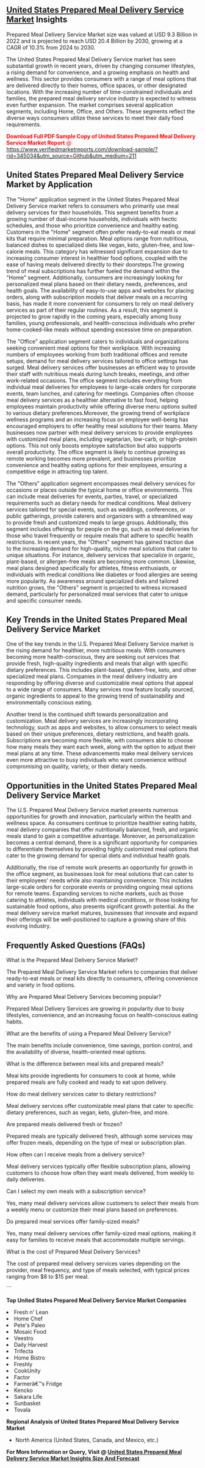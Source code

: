 <h2><a href="https://www.verifiedmarketreports.com/download-sample/?rid=345034&amp;utm_source=Github&amp;utm_medium=211" target="_blank">United States Prepared Meal Delivery Service Market</a> Insights</h2><p>Prepared Meal Delivery Service Market size was valued at USD 9.3 Billion in 2022 and is projected to reach USD 20.4 Billion by 2030, growing at a CAGR of 10.3% from 2024 to 2030.</p><p><p>The United States Prepared Meal Delivery Service market has seen substantial growth in recent years, driven by changing consumer lifestyles, a rising demand for convenience, and a growing emphasis on health and wellness. This sector provides consumers with a range of meal options that are delivered directly to their homes, office spaces, or other designated locations. With the increasing number of time-constrained individuals and families, the prepared meal delivery service industry is expected to witness even further expansion. The market comprises several application segments, including Home, Office, and Others. These segments reflect the diverse ways consumers utilize these services to meet their daily food requirements. <p><span class=""><span style="color: #ff0000;"><strong>Download Full PDF Sample Copy of United States Prepared Meal Delivery Service Market Report</strong> @ </span><a href="https://www.verifiedmarketreports.com/download-sample/?rid=345034&amp;utm_source=Github&amp;utm_medium=211" target="_blank">https://www.verifiedmarketreports.com/download-sample/?rid=345034&amp;utm_source=Github&amp;utm_medium=211</a></span></p></p><h2>United States Prepared Meal Delivery Service Market by Application</h2><p>The "Home" application segment in the United States Prepared Meal Delivery Service market refers to consumers who primarily use meal delivery services for their households. This segment benefits from a growing number of dual-income households, individuals with hectic schedules, and those who prioritize convenience and healthy eating. Customers in the "Home" segment often prefer ready-to-eat meals or meal kits that require minimal preparation. Meal options range from nutritious, balanced dishes to specialized diets like vegan, keto, gluten-free, and low-calorie meals. This category has witnessed significant expansion due to increasing consumer interest in healthier food options, coupled with the ease of having meals delivered directly to their doorsteps.The growing trend of meal subscriptions has further fueled the demand within the "Home" segment. Additionally, consumers are increasingly looking for personalized meal plans based on their dietary needs, preferences, and health goals. The availability of easy-to-use apps and websites for placing orders, along with subscription models that deliver meals on a recurring basis, has made it more convenient for consumers to rely on meal delivery services as part of their regular routines. As a result, this segment is projected to grow rapidly in the coming years, especially among busy families, young professionals, and health-conscious individuals who prefer home-cooked-like meals without spending excessive time on preparation.</p><p>The "Office" application segment caters to individuals and organizations seeking convenient meal options for their workplace. With increasing numbers of employees working from both traditional offices and remote setups, demand for meal delivery services tailored to office settings has surged. Meal delivery services offer businesses an efficient way to provide their staff with nutritious meals during lunch breaks, meetings, and other work-related occasions. The office segment includes everything from individual meal deliveries for employees to large-scale orders for corporate events, team lunches, and catering for meetings. Companies often choose meal delivery services as a healthier alternative to fast food, helping employees maintain productivity while offering diverse menu options suited to various dietary preferences.Moreover, the growing trend of workplace wellness programs and an increasing focus on employee well-being has encouraged employers to offer healthy meal solutions for their teams. Many businesses now partner with meal delivery services to provide employees with customized meal plans, including vegetarian, low-carb, or high-protein options. This not only boosts employee satisfaction but also supports overall productivity. The office segment is likely to continue growing as remote working becomes more prevalent, and businesses prioritize convenience and healthy eating options for their employees, ensuring a competitive edge in attracting top talent.</p><p>The "Others" application segment encompasses meal delivery services for occasions or places outside the typical home or office environments. This can include meal deliveries for events, parties, travel, or specialized requirements such as dietary needs for medical conditions. Meal delivery services tailored for special events, such as weddings, conferences, or public gatherings, provide caterers and organizers with a streamlined way to provide fresh and customized meals to large groups. Additionally, this segment includes offerings for people on the go, such as meal deliveries for those who travel frequently or require meals that adhere to specific health restrictions. In recent years, the "Others" segment has gained traction due to the increasing demand for high-quality, niche meal solutions that cater to unique situations. For instance, delivery services that specialize in organic, plant-based, or allergen-free meals are becoming more common. Likewise, meal plans designed specifically for athletes, fitness enthusiasts, or individuals with medical conditions like diabetes or food allergies are seeing more popularity. As awareness around specialized diets and tailored nutrition grows, the "Others" segment is projected to witness increased demand, particularly for personalized meal services that cater to unique and specific consumer needs.</p><h2>Key Trends in the United States Prepared Meal Delivery Service Market</h2><p>One of the key trends in the U.S. Prepared Meal Delivery Service market is the rising demand for healthier, more nutritious meals. With consumers becoming more health-conscious, they are seeking out services that provide fresh, high-quality ingredients and meals that align with specific dietary preferences. This includes plant-based, gluten-free, keto, and other specialized meal plans. Companies in the meal delivery industry are responding by offering diverse and customizable meal options that appeal to a wide range of consumers. Many services now feature locally sourced, organic ingredients to appeal to the growing trend of sustainability and environmentally conscious eating.</p><p>Another trend is the continued shift towards personalization and customization. Meal delivery services are increasingly incorporating technology, such as apps and websites, to allow consumers to select meals based on their unique preferences, dietary restrictions, and health goals. Subscriptions are becoming more flexible, with consumers able to choose how many meals they want each week, along with the option to adjust their meal plans at any time. These advancements make meal delivery services even more attractive to busy individuals who want convenience without compromising on quality, variety, or their dietary needs.</p><h2>Opportunities in the United States Prepared Meal Delivery Service Market</h2><p>The U.S. Prepared Meal Delivery Service market presents numerous opportunities for growth and innovation, particularly within the health and wellness space. As consumers continue to prioritize healthier eating habits, meal delivery companies that offer nutritionally balanced, fresh, and organic meals stand to gain a competitive advantage. Moreover, as personalization becomes a central demand, there is a significant opportunity for companies to differentiate themselves by providing highly customized meal options that cater to the growing demand for special diets and individual health goals.</p><p>Additionally, the rise of remote work presents an opportunity for growth in the office segment, as businesses look for meal solutions that can cater to their employees' needs while also maintaining convenience. This includes large-scale orders for corporate events or providing ongoing meal options for remote teams. Expanding services to niche markets, such as those catering to athletes, individuals with medical conditions, or those looking for sustainable food options, also presents significant growth potential. As the meal delivery service market matures, businesses that innovate and expand their offerings will be well-positioned to capture a growing share of this evolving industry.</p><h2>Frequently Asked Questions (FAQs)</h2><p>What is the Prepared Meal Delivery Service Market? </p><p>The Prepared Meal Delivery Service Market refers to companies that deliver ready-to-eat meals or meal kits directly to consumers, offering convenience and variety in food options.</p><p>Why are Prepared Meal Delivery Services becoming popular? </p><p>Prepared Meal Delivery Services are growing in popularity due to busy lifestyles, convenience, and an increasing focus on health-conscious eating habits.</p><p>What are the benefits of using a Prepared Meal Delivery Service? </p><p>The main benefits include convenience, time savings, portion control, and the availability of diverse, health-oriented meal options.</p><p>What is the difference between meal kits and prepared meals? </p><p>Meal kits provide ingredients for consumers to cook at home, while prepared meals are fully cooked and ready to eat upon delivery.</p><p>How do meal delivery services cater to dietary restrictions? </p><p>Meal delivery services offer customizable meal plans that cater to specific dietary preferences, such as vegan, keto, gluten-free, and more.</p><p>Are prepared meals delivered fresh or frozen? </p><p>Prepared meals are typically delivered fresh, although some services may offer frozen meals, depending on the type of meal or subscription plan.</p><p>How often can I receive meals from a delivery service? </p><p>Meal delivery services typically offer flexible subscription plans, allowing customers to choose how often they want meals delivered, from weekly to daily deliveries.</p><p>Can I select my own meals with a subscription service? </p><p>Yes, many meal delivery services allow customers to select their meals from a weekly menu or customize their meal plans based on preferences.</p><p>Do prepared meal services offer family-sized meals? </p><p>Yes, many meal delivery services offer family-sized meal options, making it easy for families to receive meals that accommodate multiple servings.</p><p>What is the cost of Prepared Meal Delivery Services? </p><p>The cost of prepared meal delivery services varies depending on the provider, meal frequency, and type of meals selected, with typical prices ranging from $8 to $15 per meal.</p>```</p><p><strong>Top United States Prepared Meal Delivery Service Market Companies</strong></p><div data-test-id=""><p><li>Fresh n' Lean</li><li> Home Chef</li><li> Pete's Paleo</li><li> Mosaic Food</li><li> Veestro</li><li> Daily Harvest</li><li> Trifecta</li><li> Home Bistro</li><li> Freshly</li><li> CookUnity</li><li> Factor</li><li> Farmerâ€™s Fridge</li><li> Kencko</li><li> Sakara Life</li><li> Sunbasket</li><li> Tovala</li></p><div><strong>Regional Analysis of&nbsp;United States Prepared Meal Delivery Service Market</strong></div><ul><li dir="ltr"><p dir="ltr">North America&nbsp;(United States, Canada, and Mexico, etc.)</p></li></ul><p><strong>For More Information or Query, Visit @&nbsp;</strong><strong><a href="https://www.verifiedmarketreports.com/product/prepared-meal-delivery-service-market/?utm_source=Github&amp;utm_medium=211" target="_blank">United States Prepared Meal Delivery Service Market Insights Size And Forecast</a></strong></p></div>
